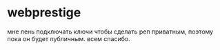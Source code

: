 # webprestige
мне лень подключать ключи чтобы сделать реп приватным, поэтому пока он будет публичным. всем спасибо.
